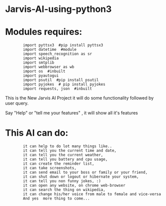 # Jarvis-AI-using-python3

# Modules requires:
            import pyttsx3  #pip install pyttsx3
            import datetime  #module
            import speech_recognition as sr
            import wikipedia
            import smtplib
            import webbrowser as wb
            import os  #inbuilt
            import pyautogui
            import psutil  #pip install psutil
            import pyjokes  # pip install pyjokes
            import requests, json  #inbuilt


This is the New Jarvis AI Project it will do some functionality followed by user query.

Say "Help" or "tell me your features" , it will show all it's features

# This AI can do:
            it can help to do lot many things like..
            it can tell you the current time and date,
            it can tell you the current weather,
            it can tell you battery and cpu usage,
            it can create the reminder list,
            it can take screenshots,
            it can send email to your boss or family or your friend,
            it can shut down or logout or hibernate your system,
            it can tell you non funny jokes, :)
            it can open any website, on chrome web-browser
            it can search the thing on wikipedia,
            it can change his/her voice from male to female and vice-versa
            And yes  more thing to come...
            
